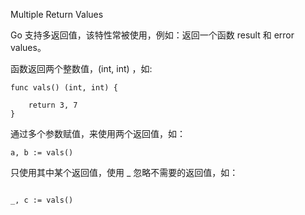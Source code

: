 
Multiple Return Values


Go 支持多返回值，该特性常被使用，例如：返回一个函数 result 和 error values。


函数返回两个整数值，(int, int) ，如: 

```
func vals() (int, int) {

	return 3, 7
}

```

通过多个参数赋值，来使用两个返回值，如：

```
a, b := vals()

```

只使用其中某个返回值，使用 _ 忽略不需要的返回值，如：

```

_, c := vals()

```
